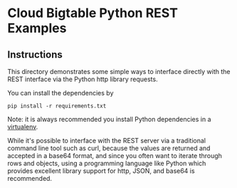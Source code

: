 # Cloud Bigtable Python REST Examples

## Instructions

This directory demonstrates some simple ways to interface directly with the 
REST interface via the Python http library requests.

You can install the dependencies by 
 
  `pip install -r requirements.txt`
  
Note: it is always recommended you install Python dependencies in a 
[virtualenv](https://virtualenv.pypa.io/en/latest/).
 
While it's possible to interface with the REST server via a traditional 
command  line tool such as curl, because the values are returned and accepted
in a base64 format, and since you often want to iterate through rows and 
objects, using a programming language like Python which provides excellent
library support for http, JSON, and base64 is recommended.
